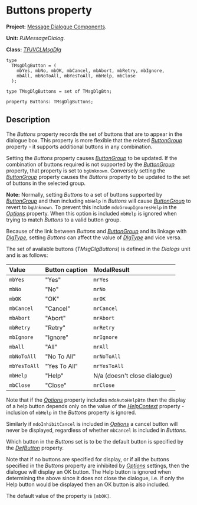 # Buttons property #

**Project:** [Message Dialogue Components](MessageDialogComponents.md).

**Unit:** _PJMessageDialog_.

**Class:** _[TPJVCLMsgDlg](TPJVCLMsgDlg.md)_

```
type
  TMsgDlgButton = (
    mbYes, mbNo, mbOK, mbCancel, mbAbort, mbRetry, mbIgnore,
    mbAll, mbNoToAll, mbYesToAll, mbHelp, mbClose
  );

type TMsgDlgButtons = set of TMsgDlgBtn;

property Buttons: TMsgDlgButtons;
```

## Description ##

The _Buttons_ property records the set of buttons that are to appear in the dialogue box. This property is more flexible that the related _[ButtonGroup](TPJVCLMsgDlgButtonGroup.md)_ property - it supports additional buttons in any combination.

Setting the _Buttons_ property causes _[ButtonGroup](TPJVCLMsgDlgButtonGroup.md)_ to be updated. If the combination of buttons required is not supported by the _[ButtonGroup](TPJVCLMsgDlgButtonGroup.md)_ property, that property is set to `bgUnknown`. Conversely setting the _[ButtonGroup](TPJVCLMsgDlgButtonGroup.md)_ property causes the _Buttons_ property to be updated to the set of buttons in the selected group.

**Note:** Normally, setting _Buttons_ to a set of buttons supported by _[ButtonGroup](TPJVCLMsgDlgButtonGroup.md)_ and then including `mbHelp` in _Buttons_ will cause _[ButtonGroup](TPJVCLMsgDlgButtonGroup.md)_ to revert to `bgUnknown`. To prevent this include `mdoGroupIgnoresHelp` in the _[Options](TPJVCLMsgDlgOptions.md)_ property. When this option is included `mbHelp` is ignored when trying to match _Buttons_ to a valid button group.

Because of the link between _Buttons_ and _[ButtonGroup](TPJVCLMsgDlgButtonGroup.md)_ and its linkage with _[DlgType](TPJVCLMsgDlgDlgType.md)_, setting _Buttons_ can affect the value of _[DlgType](TPJVCLMsgDlgDlgType.md)_ and vice versa.

The set of available buttons (_TMsgDlgButtons_) is defined in the _Dialogs_ unit and is as follows:

| **Value** | **Button caption** | **ModalResult** |
|:----------|:-------------------|:----------------|
| `mbYes` | "Yes" | `mrYes` |
| `mbNo` | "No" | `mrNo` |
| `mbOK` | "OK" | `mrOK` |
| `mbCancel` | "Cancel" | `mrCancel` |
| `mbAbort` | "Abort" | `mrAbort` |
| `mbRetry` | "Retry" | `mrRetry` |
| `mbIgnore` | "Ignore" | `mrIgnore` |
| `mbAll` | "All" | `mrAll` |
| `mbNoToAll` | "No To All" | `mrNoToAll` |
| `mbYesToAll` | "Yes To All" | `mrYesToAll` |
| `mbHelp` | "Help" | N/a (doesn't close dialogue) |
| `mbClose` | "Close" | `mrClose` |

Note that if the _[Options](TPJVCLMsgDlgOptions.md)_ property includes `mdoAutoHelpBtn` then the display of a help button depends only on the value of the _[HelpContext](TPJVCLMsgDlgHelpContext.md)_ property - inclusion of `mbHelp` in the _Buttons_ property is ignored.

Similarly if `mdoInhibitCancel` is included in _[Options](TPJVCLMsgDlgOptions.md)_ a cancel button will never be displayed, regardless of whether `mbCancel` is included in _Buttons_.

Which button in the _Buttons_ set is to be the default button is specified by the _[DefButton](TPJVCLMsgDlgDefButton.md)_ property.

Note that if no buttons are specified for display, or if all the buttons specified in the _Buttons_ property are inhibited by _[Options](TPJVCLMsgDlgOptions.md)_ settings, then the dialogue will display an OK button. The Help button is ignored when determining the above since it does not close the dialogue, i.e. if only the Help button would be displayed then an OK button is also included.

The default value of the property is `[mbOK]`.